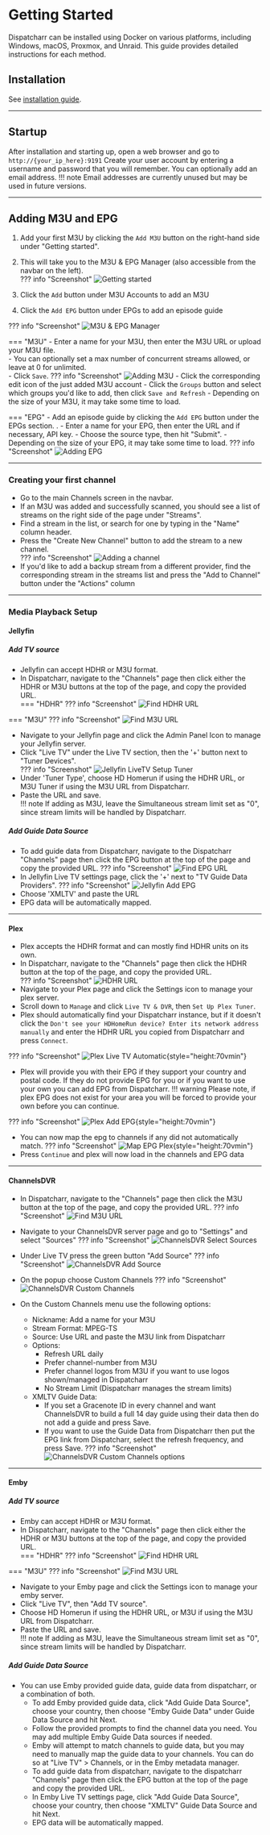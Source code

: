 # Getting Started

Dispatcharr can be installed using Docker on various platforms, including Windows, macOS, Proxmox, and Unraid. This guide provides detailed instructions for each method.

## Installation

See [installation guide](installation.md).

---

## Startup

After installation and starting up, open a web browser and go to `http://{your_ip_here}:9191`
Create your user account by entering a username and password that you will remember. You can optionally add an email address.
!!! note
    Email addresses are currently unused but may be used in future versions.

---

## Adding M3U and EPG
1. Add your first M3U by clicking the `Add M3U` button on the right-hand side under "Getting started".  
2. This will take you to the M3U & EPG Manager (also accessible from the navbar on the left).  
??? info "Screenshot" 
    ![Getting started](assets/getting_started.png)

1. Click the `Add` button under M3U Accounts to add an M3U  
2. Click the `Add EPG` button under EPGs to add an episode guide

??? info "Screenshot"
    ![M3U & EPG Manager](assets/m3u_epg_manager.png)
	
=== "M3U"
	- Enter a name for your M3U, then enter the M3U URL or upload your M3U file.  
	- You can optionally set a max number of concurrent streams allowed, or leave at 0 for unlimited.  
	- Click `Save`. 
    ??? info "Screenshot"
	    ![Adding M3U](assets/adding_m3u.png)
	- Click the corresponding <i data-lucide="square-pen" style="color: gold; width: 18px;"></i> edit icon of the just added M3U account
	    - Click the `Groups` button and select which groups you'd like to add, then click `Save and Refresh`
	- Depending on the size of your M3U, it may take some time to load.	

	
=== "EPG"
    - Add an episode guide by clicking the `Add EPG` button under the EPGs section. .
    - Enter a name for your EPG, then enter the URL and if necessary, API key. 
    - Choose the source type, then hit "Submit".
    - Depending on the size of your EPG, it may take some time to load.
    ??? info "Screenshot"
	    ![Adding EPG](assets/adding_epg.png)

---

### Creating your first channel

- Go to the main Channels screen in the navbar. 
- If an M3U was added and successfully scanned, you should see a list of streams on the right side of the page under "Streams".  
- Find a stream in the list, or search for one by typing in the "Name" column header. 
- Press the <i data-lucide="square-plus" style="color: LimeGreen; width: 18px;"></i> "Create New Channel" button to add the stream to a new channel.  
??? info "Screenshot" 
    ![Adding a channel](assets/adding_channel.png)
- If you'd like to add a backup stream from a different provider, find the corresponding stream in the streams list and press the <i data-lucide="list-plus" style="color: RoyalBlue; width: 18px;"></i> "Add to Channel" button under the "Actions" column

---
	
### Media Playback Setup
#### Jellyfin
##### Add TV source
- Jellyfin can accept HDHR or M3U format. 
- In Dispatcharr, navigate to the "Channels" page then click either the HDHR or M3U buttons at the top of the page, and copy the provided URL.  
=== "HDHR"
    ??? info "Screenshot"
        ![Find HDHR URL](assets/find_hdhr_url.png)
	
=== "M3U"
    ??? info "Screenshot"
        ![Find M3U URL](assets/find_m3u_url.png)

- Navigate to your Jellyfin page and click the Admin Panel Icon to manage your Jellyfin server.  
- Click "Live TV" under the Live TV section, then the '+' button next to "Tuner Devices".  
??? info "Screenshot"
    ![Jellyfin LiveTV Setup Tuner](assets/jellyfin_livetv_setup_tuner.png)
- Under 'Tuner Type', choose HD Homerun if using the HDHR URL, or M3U Tuner if using the M3U URL from Dispatcharr.  
- Paste the URL and save.  
!!! note
    If adding as M3U, leave the Simultaneous stream limit set as "0", since stream limits will be handled by Dispatcharr.  
##### Add Guide Data Source
- To add guide data from Dispatcharr, navigate to the Dispatcharr "Channels" page then click the EPG button at the top of the page and copy the provided URL.
??? info "Screenshot"
    ![Find EPG URL](assets/find_epg_url.png)
- In Jellyfin Live TV settings page, click the '+' next to "TV Guide Data Providers".
??? info "Screenshot"
    ![Jellyfin Add EPG](assets/jellyfin_add_epg.png)
- Choose 'XMLTV' and paste the URL
- EPG data will be automatically mapped.

---

#### Plex

- Plex accepts the HDHR format and can mostly find HDHR units on its own. 
- In Dispatcharr, navigate to the "Channels" page then click the HDHR button at the top of the page, and copy the provided URL.  
??? info "Screenshot" 
    ![HDHR URL](assets/find_hdhr_url.png)
- Navigate to your Plex page and click the Settings icon to manage your plex server.  
- Scroll down to `Manage` and click `Live TV & DVR`, then `Set Up Plex Tuner`.
- Plex should automatically find your Dispatcharr instance, but if it doesn't click the `Don't see your HDHomeRun device? Enter its network address manually` and enter the HDHR URL you copied from Dispatcharr and press `Connect`.

??? info "Screenshot" 
    ![Plex Live TV Automatic](assets/add_hdhr_plex.png){style="height:70vmin"}

- Plex will provide you with their EPG if they support your country and postal code. If they do not provide EPG for you or if you want to use your own you can add EPG from Dispatcharr.
!!! warning
    Please note, if plex EPG does not exist for your area you will be forced to provide your own before you can continue.

??? info "Screenshot"
    ![Plex Add EPG](assets/add_epg_plex.png){style="height:70vmin"}

- You can now map the epg to channels if any did not automatically match.
??? info "Screenshot"
    ![Map EPG Plex](assets/map_epg_plex.png){style="height:70vmin"}
- Press `Continue` and plex will now load in the channels and EPG data

---

#### ChannelsDVR
- In Dispatcharr, navigate to the "Channels" page then click the M3U button at the top of the page, and copy the provided URL. 
??? info "Screenshot"
	![Find M3U URL](assets/find_m3u_url.png)
	
- Navigate to your ChannelsDVR server page and go to "Settings" and select "Sources"
??? info "Screenshot"
	![ChannelsDVR Select Sources](assets/channelsdvr_sources.png)
	
- Under Live TV press the green button "Add Source"
??? info "Screenshot"
	![ChannelsDVR Add Source](assets/channelsdvr_addsource.png)
	
- On the popup choose Custom Channels
??? info "Screenshot"
	![ChannelsDVR Custom Channels](assets/channelsdvr_customchannels.png)

- On the Custom Channels menu use the following options:
    - Nickname: Add a name for your M3U
    - Stream Format: MPEG-TS
    - Source: Use URL and paste the M3U link from Dispatcharr
    - Options: 
	    - Refresh URL daily
	    - Prefer channel-number from M3U
		- Prefer channel logos from M3U if you want to use logos shown/managed in Dispatcharr
		- No Stream Limit (Dispatcharr manages the stream limits)
    - XMLTV Guide Data:
        - If you set a Gracenote ID in every channel and want ChannelsDVR to build a full 14 day guide using their data then do not add a guide and press Save.
        - If you want to use the Guide Data from Dispatcharr then put the EPG link from Dispatcharr, select the refresh frequency, and press Save.
		??? info "Screenshot"
	        ![ChannelsDVR Custom Channels options](assets/channelsdvr_customchannels_2.png)
		
---

#### Emby
##### Add TV source
- Emby can accept HDHR or M3U format. 
- In Dispatcharr, navigate to the "Channels" page then click either the HDHR or M3U buttons at the top of the page, and copy the provided URL.  
=== "HDHR"
    ??? info "Screenshot"
        ![Find HDHR URL](assets/find_hdhr_url.png)
	
=== "M3U"
    ??? info "Screenshot"
        ![Find M3U URL](assets/find_m3u_url.png)
- Navigate to your Emby page and click the Settings icon to manage your emby server.  
- Click "Live TV", then "Add TV source".  
- Choose HD Homerun if using the HDHR URL, or M3U if using the M3U URL from Dispatcharr.  
- Paste the URL and save.  
!!! note
    If adding as M3U, leave the Simultaneous stream limit set as "0", since stream limits will be handled by Dispatcharr.  
##### Add Guide Data Source
- You can use Emby provided guide data, guide data from dispatcharr, or a combination of both.
  - To add Emby provided guide data, click "Add Guide Data Source", choose your country, then choose "Emby Guide Data" under Guide Data Source and hit Next.
  - Follow the provided prompts to find the channel data you need. You may add multiple Emby Guide Data sources if needed.
  - Emby will attempt to match channels to guide data, but you may need to manually map the guide data to your channels. You can do so at "Live TV" > Channels, or in the Emby metadata manager.
  - To add guide data from dispatcharr, navigate to the dispatcharr "Channels" page then click the EPG button at the top of the page and copy the provided URL.
  - In Emby Live TV settings page, click "Add Guide Data Source", choose your country, then choose "XMLTV" Guide Data Source and hit Next.
  - EPG data will be automatically mapped.

